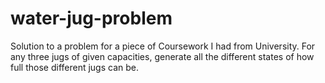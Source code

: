 # water-jug-problem
Solution to a problem for a piece of Coursework  I had from University. For any three jugs of given capacities, generate all the different states of how full those different jugs can be. 
